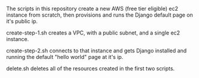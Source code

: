 The scripts in this repository create a new AWS (free tier eligible) ec2 instance from scratch, then provisions and runs the Django default page on it's public ip.

  create-step-1.sh creates a VPC, with a public subnet, and a single ec2 instance.

  create-step-2.sh connects to that instance and gets Django installed and running the default "hello world" page at it's ip.

  delete.sh deletes all of the resources created in the first two scripts.
